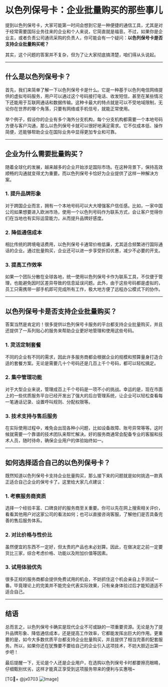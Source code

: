 # 以色列保号卡：企业批量购买的那些事儿

提到以色列保号卡，大家可能第一时间会想到它是一种便捷的通信工具，尤其是对于经常需要国际业务往来的企业和个人来说，它简直就是福音。不过，如果你是企业主，或者负责公司通讯采购的负责人，你可能会有一个疑问：**以色列保号卡是否支持企业批量购买呢？**

其实，这个问题的答案并不复杂，但为了让大家彻底搞清楚，咱们得从头说起。

---

## 什么是以色列保号卡？

首先，我们来简单了解一下以色列保号卡是什么。它是一种基于以色列电信网络提供的虚拟号码服务，用户可以通过这个号码接打电话、收发短信，甚至在某些情况下还能用于互联网通话和数据传输。这种卡最大的特点就是可以不受地域限制，无论你在世界的哪个角落，只要有网络或手机信号，就能正常使用。

举个例子，假设你的企业有多个海外分支机构，每个分支机构都需要一个本地号码方便与客户沟通，那么以色列保号卡就可以很好地满足需求。它不仅成本低、操作简便，还能够帮助企业在国际业务中显得更加专业和可靠。

---

## 企业为什么需要批量购买？

随着全球化的发展，越来越多的企业开始涉足国际市场。在这种背景下，保持高效顺畅的沟通就变得尤为重要。而以色列保号卡恰好为企业提供了这样一种解决方案。

### 1. **提升品牌形象**
   对于跨国企业而言，拥有一个本地号码可以大大增强客户信任感。比如，一家中国公司如果想要进入欧洲市场，使用一个以色列号码作为联系方式，会让客户觉得你们在当地也有实际运营能力，从而提升品牌好感度。

### 2. **降低通信成本**
   相比传统的跨境电话费用，以色列保号卡通常价格低廉，尤其适合频繁进行国际通话的企业。通过批量购买，企业还可以进一步享受折扣优惠，减少不必要的开支。

### 3. **提高工作效率**
   如果一个团队分散在全球各地，统一使用以色列保号卡作为联系工具，不仅便于管理，也能避免因时区差异导致的信息延误问题。此外，由于这些号码都是虚拟的，员工只需携带一部手机即可完成所有工作，极大地方便了远程办公模式下的协作。

---

## 以色列保号卡是否支持企业批量购买？

答案当然是肯定的！很多提供以色列保号卡服务的平台都支持企业批量购买，并且还提供了一系列贴心的服务来帮助企业更好地管理和使用这些号码。

### 1. **灵活定制套餐**
   不同的企业有不同的需求，因此许多服务商都会根据企业的规模和预算量身打造合适的套餐方案。无论是需要几十个号码还是几百上千个号码，都可以轻松搞定。

### 2. **集中管理功能**
   对于大型企业来说，管理成百上千个号码是一项不小的挑战。幸运的是，现在市面上的一些优质服务平台已经开发出了强大的后台管理系统，让企业可以轻松查看每一笔通话记录、设置呼叫规则、分配权限等。

### 3. **技术支持与售后服务**
   在实际使用过程中，难免会出现各种小问题，比如设备故障、账号异常等等。这时候就需要一个靠谱的技术团队来帮忙解决。好的服务商通常会配备专业的客服和技术人员，随时待命，确保企业用户的体验始终如一。

---

## 如何选择适合自己的以色列保号卡？

既然知道以色列保号卡支持企业批量购买，那么接下来的问题就是如何挑选一款真正适合自己企业的保号卡了。这里给大家几点建议：

### 1. **考察服务商资质**
   选择一个经验丰富、口碑良好的服务商至关重要。你可以先在网上搜索相关评价，看看其他用户对这家公司的看法如何；也可以直接咨询客服，了解他们是否具备完善的售后服务体系。

### 2. **对比价格与性价比**
   虽然便宜的东西不一定好，但太贵的产品也未必划算。因此，在做决定之前一定要货比三家，综合考虑价格、功能以及附加价值等因素。

### 3. **试用体验优先**
   很多正规的服务商都会提供免费试用的机会，不妨抓住这个机会亲自上手测试一番。毕竟理论上的完美并不能完全代表实际效果，只有亲身体验过后才能知道适不适合自己。

---

## 结语

总而言之，以色列保号卡确实是现代企业不可或缺的一项重要资源。无论是为了提升品牌形象、降低通信成本，还是提高工作效率，它都能发挥出巨大的作用。更重要的是，如今大多数优质平台都支持企业批量购买，并且提供了相当完善的配套服务。所以，如果你还在犹豫要不要给自己的企业引入这项技术，不妨大胆迈出第一步吧！

最后提醒一下，无论是个人还是企业用户，在选购以色列保号卡时都要擦亮眼睛，仔细甄别优劣，这样才能真正享受到这项服务带来的便利与实惠哦~

[TG💪+ @jx0703 ![Image](https://github.com/user-attachments/assets/dbca1d08-cadb-493c-b0ec-ad6f7a83f270)]